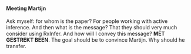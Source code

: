 #### Meeting Martijn
Ask myself: for whom is the paper? For people working with active inference. And then what is the message? That they should very much consider using RxInfer. And how will I convey this message? **MET GESTREKT BEEN**. The goal should be to convince Martijn. Why should he transfer. 